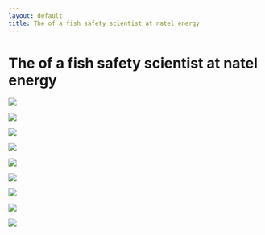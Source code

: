 ```yaml
---
layout: default
title: The of a fish safety scientist at natel energy
---
```

# The of a fish safety scientist at natel energy
![](media/20240729-DJI_0745.jpg)

![](media/2024_Leon_whitesturgeon_retrieval.gif)

![](media/20240717-IMG_6697.jpg)

![](media/20240813-DSC04402.jpg)

![](media/20240729-DSC04046.jpg)

![](media/20240813-DSC04420.jpg)

![](media/20240726-DSC03623.jpg)

![](media/20240726-DSC03629.jpg)

![](media/cleanshot_2024-08-25-at-14-49-46@2x.png)